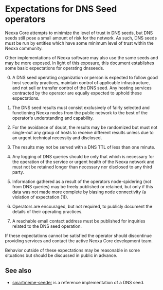 Expectations for DNS Seed operators
====================================

Neoxa Core attempts to minimize the level of trust in DNS seeds,
but DNS seeds still pose a small amount of risk for the network.
As such, DNS seeds must be run by entities which have some minimum
level of trust within the Neoxa community.

Other implementations of Neoxa software may also use the same
seeds and may be more exposed. In light of this exposure, this
document establishes some basic expectations for operating dnsseeds.

0. A DNS seed operating organization or person is expected to follow good
host security practices, maintain control of applicable infrastructure,
and not sell or transfer control of the DNS seed. Any hosting services
contracted by the operator are equally expected to uphold these expectations.

1. The DNS seed results must consist exclusively of fairly selected and
functioning Neoxa nodes from the public network to the best of the
operator's understanding and capability.

2. For the avoidance of doubt, the results may be randomized but must not
single-out any group of hosts to receive different results unless due to an
urgent technical necessity and disclosed.

3. The results may not be served with a DNS TTL of less than one minute.

4. Any logging of DNS queries should be only that which is necessary
for the operation of the service or urgent health of the Neoxa
network and must not be retained longer than necessary nor disclosed
to any third party.

5. Information gathered as a result of the operators node-spidering
(not from DNS queries) may be freely published or retained, but only
if this data was not made more complete by biasing node connectivity
(a violation of expectation (1)).

6. Operators are encouraged, but not required, to publicly document the
details of their operating practices.

7. A reachable email contact address must be published for inquiries
related to the DNS seed operation.

If these expectations cannot be satisfied the operator should
discontinue providing services and contact the active Neoxa
Core development team.

Behavior outside of these expectations may be reasonable in some
situations but should be discussed in public in advance.

See also
----------
- [smartmeme-seeder](https://github.com/nightlyThe-Neoxa-Endeavor/smartmeme-seeder) is a reference implementation of a DNS seed.
